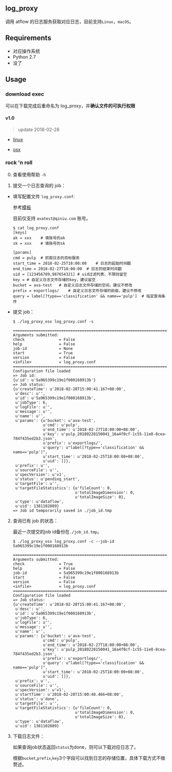 ## log_proxy

调用 atflow 的日志服务获取对应日志，目前支持`Linux`，`macOS`。

## Requirements

* 对应操作系统
* Python 2.7
* 没了

## Usage

### download exec

可以在下载完成后重命名为 log_proxy，并**确认文件的可执行权限**

#### v1.0 

> update 2018-02-28

* [linux](http://p4ukyt7s7.bkt.clouddn.com/log_proxy/v1.0/log_proxy_linux)

* [osx](http://p4ukyt7s7.bkt.clouddn.com/log_proxy/v1.0/log_proxy_osx)

### rock 'n roll

0. 查看使用帮助 `-h` 

1. 提交一个日志查询的 job：

  * 填写配置文件 `log_proxy.conf`: 

    参考[模板](./log_proxy.conf)

    目前仅支持 `avatest@qiniu.com` 账号。

    ```
    $ cat log_proxy.conf
    [keys]
    ak = xxx	# 填账号的ak
    sk = xxx	# 填账号的sk

    [params]
    cmd = pulp	# 抓取日志的目标服务 
    start_time = 2018-02-25T18:00:00	# 日志的起始时间戳
    end_time = 2018-02-27T18:00:00	# 日志的结束时间戳
    uid = [123456789,987654321]	# uid过滤列表，不限则留空 
    key = # 自定义日志文件存储的key，建议留空
    bucket = ava-test	# 自定义日志文件存储的空间，建议不修改
    prefix = exportlogs/	# 自定义日志文件存储的前缀，建议不修改
    query = label[?type=='classification' && name=='pulp']	# 指定查询条件
    ```

  * 提交 job：

      ```
      $ ./log_proxy_osx log_proxy.conf -s

      ================================================================================
      Arguments submitted:
      check               = False
      help                = False
      job-id              = None
      start               = True
      version             = False
      <infile>            = log_proxy.conf
      ================================================================================
      Configuration file loaded
      => Job id:
      {u'id': u'5a965399c19e1f000168913b'}
      => Job status:
      {u'createTime': u'2018-02-28T15:00:41.167+08:00',
       u'desc': u'',
       u'id': u'5a965399c19e1f000168913b',
       u'jobType': 6,
       u'logFile': u'',
       u'message': u'',
       u'name': u'',
       u'params': {u'bucket': u'ava-test',
                   u'cmd': u'pulp',
                   u'end_time': u'2018-02-27T18:00:00+08:00',
                   u'key': u'pulp_20180228150041_16a4f0cf-1c55-11e8-8cea-784f435ed2b3.json',
                   u'prefix': u'exportlogs/',
                   u'query': u"label[?type=='classification' && name=='pulp']",
                   u'start_time': u'2018-02-25T18:00:00+08:00',
                   u'uid': []},
       u'prefix': u'',
       u'sourceFile': u'',
       u'specVersion': u'v1',
       u'status': u'pending_start',
       u'targetFile': u'',
       u'targetFileStatistics': {u'fileCount': 0,
                                 u'totalImageDimension': 0,
                                 u'totalImageSize': 0},
       u'type': u'dataflow',
       u'uid': 1381102889}
      => Job id temporarily saved in ./job_id.tmp
      ```

2. 查询已有 job 的状态：

   最近一次提交的job id备份在`./job_id.tmp`。

   ```
   $ ./log_proxy_osx log_proxy.conf -c --job-id 5a965399c19e1f000168913b

   ================================================================================
   Arguments submitted:
   check               = True
   help                = False
   job-id              = 5a965399c19e1f000168913b
   start               = False
   version             = False
   <infile>            = log_proxy.conf
   ================================================================================
   Configuration file loaded
   => Job status:
   {u'createTime': u'2018-02-28T15:00:41.167+08:00',
    u'desc': u'',
    u'id': u'5a965399c19e1f000168913b',
    u'jobType': 6,
    u'logFile': u'',
    u'message': u'',
    u'name': u'',
    u'params': {u'bucket': u'ava-test',
                u'cmd': u'pulp',
                u'end_time': u'2018-02-27T18:00:00+08:00',
                u'key': u'pulp_20180228150041_16a4f0cf-1c55-11e8-8cea-784f435ed2b3.json',
                u'prefix': u'exportlogs/',
                u'query': u"label[?type=='classification' && name=='pulp']",
                u'start_time': u'2018-02-25T18:00:00+08:00',
                u'uid': []},
    u'prefix': u'',
    u'sourceFile': u'',
    u'specVersion': u'v1',
    u'startTime': u'2018-02-28T15:00:48.466+08:00',
    u'status': u'done',
    u'targetFile': u'',
    u'targetFileStatistics': {u'fileCount': 0,
                              u'totalImageDimension': 0,
                              u'totalImageSize': 0},
    u'type': u'dataflow',
    u'uid': 1381102889}
   ```

3. 下载日志文件：

   如果查询job状态返回`status`为done，则可以下载对应日志了。

   根据`bucket`,`prefix`,`key`3个字段可以找到日志的存储位置，具体下载方式不做赘述。


